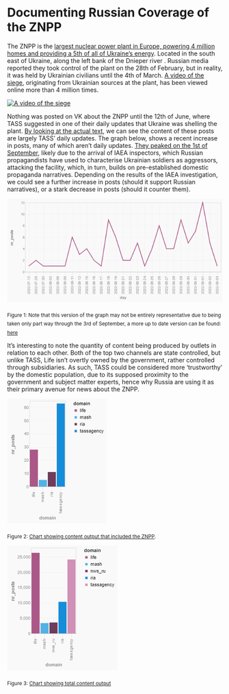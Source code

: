 # Documenting Russian Coverage of the ZNPP

The ZNPP is the [largest nuclear power plant in Europe, powering 4 million homes and providing a 5th of all of Ukraine’s energy](https://www.theguardian.com/world/2022/mar/04/zaporizhzhia-nuclear-power-plant-everything-you-need-to-know). Located in the south east of Ukraine, along the left bank of the Dnieper river . Russian media reported they took control of the plant on the 28th of February, but in reality, it was held by Ukrainian civilians until the 4th of March. [A video of the siege](https://www.youtube.com/watch?v=fYUT36YGOh8), originating from Ukrainian sources at the plant, has been viewed online more than 4 million times.

[![A video of the siege](https://img.youtube.com/vi/fYUT36YGOh8/0.jpg)](https://www.youtube.com/watch?v=fYUT36YGOh8)

Nothing was posted on VK about the ZNPP until the 12th of June, where TASS suggested in one of their daily updates that Ukraine was shelling the plant. [By looking at the actual text](https://spevktator.io/vk?sql=select+domain%2C+date_utc%2C+text+from+posts+where+text+like+%27%25%D0%97%D0%90%D0%AD%D0%A1%25%27+order+by+date_utc), we can see the content of these posts are largely TASS’ daily updates. The graph below, shows a recent increase in posts, many of which aren’t daily updates. [They peaked on the 1st of September](https://spevktator.io/vk?sql=select%0D%0A++date%28date_utc%29+as+day%2C%0D%0A++count%28text%29+as+nr_posts%0D%0Afrom%0D%0A++posts%0D%0Awhere+text+like+%27%25%D0%97%D0%90%D0%AD%D0%A1%25%27%0D%0Agroup+by%0D%0A++day%0D%0Ahaving+day+%3E%3D+%272022-01-01%27%0D%0Aorder+by%0D%0A++day#g.mark=line&g.x_column=day&g.x_type=ordinal&g.y_column=nr_posts&g.y_type=quantitative), likely due to the arrival of IAEA inspectors, which Russian propagandists have used to characterise Ukrainian soldiers as aggressors, attacking the facility, which, in turn, builds on pre-established domestic propaganda narratives. Depending on the results of the IAEA investigation, we could see a further increase in posts (should it support Russian narratives), or a stark decrease in posts (should it counter them).

![Coverage of ЗАЭС](russian_coverage_znpp1.png "Coverage of ЗАЭС")	

<sub>Figure 1: Note that this version of the graph may not be entirely representative due to being taken only part way through the 3rd of September, a more up to date version can be found: [here](https://spevktator.io/vk?sql=select%0D%0A++date%28date_utc%29+as+day%2C%0D%0A++count%28text%29+as+nr_posts%0D%0Afrom%0D%0A++posts%0D%0Awhere+text+like+%27%25%D0%97%D0%90%D0%AD%D0%A1%25%27%0D%0Agroup+by%0D%0A++day%0D%0Ahaving+day+%3E%3D+%272022-01-01%27%0D%0Aorder+by%0D%0A++day#g.mark=line&g.x_column=day&g.x_type=ordinal&g.y_column=nr_posts&g.y_type=quantitative)</sub>

It’s interesting to note the quantity of content being produced by outlets in relation to each other. Both of the top two channels are state controlled, but unlike TASS, Life isn’t overtly owned by the government, rather controlled through subsidiaries. As such, TASS could be considered more ‘trustworthy’ by the domestic population, due to its supposed proximity to the government and subject matter experts, hence why Russia are using it as their primary avenue for news about the ZNPP.

![Chart showing content output that included the ZNPP](russian_coverage_znpp2.png "Chart showing content output that included the ZNPP")	

<sub>Figure 2: [Chart showing content output that included the ZNPP](https://spevktator.io/vk?sql=select+domain%2C+count%28*%29+as+nr_posts+from+posts+where+%22text%22+like+%3Ap0+group+by+domain+order+by+nr_posts+desc&p0=%25%D0%97%D0%90%D0%AD%D0%A1%25#g.mark=bar&g.x_column=domain&g.x_type=ordinal&g.y_column=nr_posts&g.y_type=quantitative&g.color_column=domain).</sub>


![Chart showing total content output](russian_coverage_znpp3.png "Chart showing total content output")

<sub>Figure 3: [Chart showing total content output](https://spevktator.io/vk?sql=select+domain%2C+count%28*%29+as+nr_posts+from+posts+group+by+domain+order+by+nr_posts+desc#g.mark=bar&g.x_column=domain&g.x_type=ordinal&g.y_column=nr_posts&g.y_type=quantitative&g.color_column=domain)</sub>



